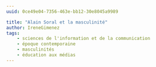 ```yaml
---
uuid: 0ce49e04-7356-463e-bb12-30e8045a9989

title: "Alain Soral et la masculinité"
author: IreneGimenez
tags:
    - sciences de l'information et de la communication
    - époque contemporaine
    - masculinités
    - éducation aux médias
---
```

